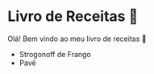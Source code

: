 # Livro de Receitas :book:

Olá! Bem vindo ao meu livro de receitas :wave:

- Strogonoff de Frango
- Pavê
